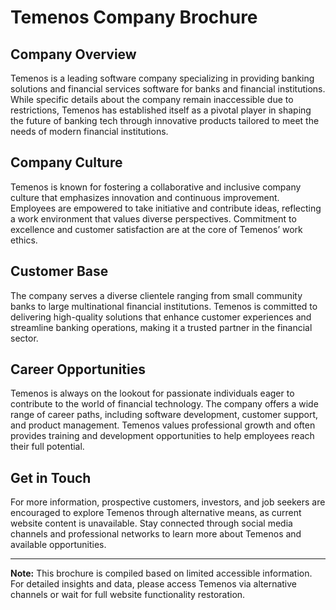 # Temenos Company Brochure

## Company Overview
Temenos is a leading software company specializing in providing banking solutions and financial services software for banks and financial institutions. While specific details about the company remain inaccessible due to restrictions, Temenos has established itself as a pivotal player in shaping the future of banking tech through innovative products tailored to meet the needs of modern financial institutions.

## Company Culture
Temenos is known for fostering a collaborative and inclusive company culture that emphasizes innovation and continuous improvement. Employees are empowered to take initiative and contribute ideas, reflecting a work environment that values diverse perspectives. Commitment to excellence and customer satisfaction are at the core of Temenos’ work ethics.

## Customer Base
The company serves a diverse clientele ranging from small community banks to large multinational financial institutions. Temenos is committed to delivering high-quality solutions that enhance customer experiences and streamline banking operations, making it a trusted partner in the financial sector.

## Career Opportunities
Temenos is always on the lookout for passionate individuals eager to contribute to the world of financial technology. The company offers a wide range of career paths, including software development, customer support, and product management. Temenos values professional growth and often provides training and development opportunities to help employees reach their full potential.

## Get in Touch
For more information, prospective customers, investors, and job seekers are encouraged to explore Temenos through alternative means, as current website content is unavailable. Stay connected through social media channels and professional networks to learn more about Temenos and available opportunities.

---

**Note:** This brochure is compiled based on limited accessible information. For detailed insights and data, please access Temenos via alternative channels or wait for full website functionality restoration.